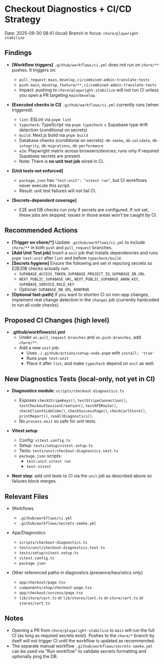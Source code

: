 # Checkout Diagnostics + CI/CD Strategy

Date: 2025-09-30 08:41 (local)
Branch in focus: `chore/playwright-stabilize`

## Findings

- **[Workflow triggers]** `.github/workflows/ci.yml` does not run on `chore/**` pushes. It triggers on:
  - `pull_request`: `main`, `develop`, `ci/combined-admin-translate-tests`
  - `push`: `main`, `develop`, `feature/**`, `ci/combined-admin-translate-tests`
  - Impact: pushing to `chore/playwright-stabilize` will not run CI unless you open a PR targeting `main`/`develop`.

- **[Executed checks in CI]** `.github/workflows/ci.yml` currently runs (when triggered):
  - `lint`: ESLint via `pnpm lint`
  - `typecheck`: TypeScript via `pnpm typecheck` + Supabase type drift detection (conditional on secrets)
  - `build`: Next.js build via `pnpm build`
  - Database checks (conditional on secrets): `db-smoke`, `db-validate`, `db-integrity`, `db-migrations`, `db-performance`
  - `e2e`: Playwright matrix across browsers/devices; runs only if required Supabase secrets are present
  - Note: There is **no unit test job** wired in CI.

- **[Unit tests not enforced]**
  - `package.json` has `"test:unit": "vitest run"`, but CI workflows never execute this script.
  - Result: unit test failures will not fail CI.

- **[Secrets-dependent coverage]**
  - E2E and DB checks run only if secrets are configured. If not set, these jobs are skipped; issues in those areas won’t be caught by CI.

## Recommended Actions

- **[Trigger on chore/*]** Update `.github/workflows/ci.yml` to include `chore/**` in both `push` and `pull_request` branches.
- **[Add Unit Test job]** Insert a `unit` job that installs dependencies and runs `pnpm test:unit` after `lint` and before `typecheck/build`.
- **[Secrets hygiene]** Ensure the following are set in repo/org secrets so E2E/DB checks actually run:
  - `SUPABASE_ACCESS_TOKEN`, `SUPABASE_PROJECT_ID`, `SUPABASE_DB_URL`
  - `NEXT_PUBLIC_SUPABASE_URL`, `NEXT_PUBLIC_SUPABASE_ANON_KEY`, `SUPABASE_SERVICE_ROLE_KEY`
  - Optional: `SUPABASE_DB_URL_NONPROD`
- **[Optional fast-path]** If you want to shorten CI on non-app changes, implement real change detection in the `changes` job (currently hardcoded to run all code checks).

## Proposed CI Changes (high level)

- **.github/workflows/ci.yml**
  - Under `on.pull_request.branches` and `on.push.branches`, add `chore/**`.
  - Add a new `unit` job:
    - Uses `./.github/actions/setup-node-pnpm` with `install: 'true'`
    - Runs `pnpm test:unit`
    - Place it after `lint`, and make `typecheck` depend on `unit` as well.

## New Diagnostics Tests (local-only, not yet in CI)

- **Diagnostics module**: `scripts/checkout-diagnostics.ts`
  - Exposes `checkStripeKeys()`, `testStripeConnection()`, `testCheckoutSessionCreation()`, `testAPIRoute()`, `checkClientSideCode()`, `checkSuccessPage()`, `checkCartStore()`, `printReport()`, `runAllDiagnostics()`.
  - No `process.exit` so safe for unit tests.

- **Vitest setup**
  - Config: `vitest.config.ts`
  - Setup: `tests/setup/vitest.setup.ts`
  - Tests: `tests/unit/checkout-diagnostics.test.ts`
  - `package.json` scripts:
    - `test:unit`: `vitest run`
    - `test`: `vitest`

- **Next step**: add unit tests to CI via the `unit` job as described above so failures block merges.

## Relevant Files

- Workflows
  - `.github/workflows/ci.yml`
  - `.github/workflows/secrets-smoke.yml`

- App/Diagnostics
  - `scripts/checkout-diagnostics.ts`
  - `tests/unit/checkout-diagnostics.test.ts`
  - `tests/setup/vitest.setup.ts`
  - `vitest.config.ts`
  - `package.json`

- Other referenced paths in diagnostics (presence/heuristics only)
  - `app/checkout/page.tsx`
  - `components/shop/checkout-page.tsx`
  - `app/checkout/success/page.tsx`
  - `lib/store/cart.ts` or `lib/stores/cart.ts` or `store/cart.ts` or `stores/cart.ts`

## Notes

- Opening a PR from `chore/playwright-stabilize` to `main` will run the full CI (as long as required secrets exist). Pushes to the `chore/*` branch by itself will not trigger CI until the workflow is updated as recommended.
- The separate manual workflow `.github/workflows/secrets-smoke.yml` can be used via "Run workflow" to validate secrets formatting and optionally ping the DB.
